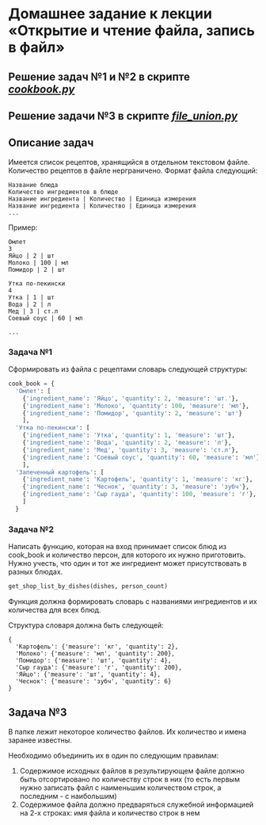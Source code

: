 # Домашнее задание к лекции «Открытие и чтение файла, запись в файл»

## Решение задач №1 и №2 в скрипте <u>*cookbook.py*</u>

## Решение задачи №3 в скрипте <u>*file_union.py*</u>

## Описание задач

Имеется список рецептов, хранящийся в отдельном текстовом файле. Количество рецептов в файле нерграничено. 
Формат файла следующий:
```
Название блюда
Количество ингредиентов в блюде
Название ингредиента | Количество | Единица измерения
Название ингредиента | Количество | Единица измерения
...
```

Пример:
```
Омлет
3
Яйцо | 2 | шт
Молоко | 100 | мл
Помидор | 2 | шт

Утка по-пекински
4
Утка | 1 | шт
Вода | 2 | л
Мед | 3 | ст.л
Соевый соус | 60 | мл

...
```

### Задача №1
Сформировать из файла с рецептами словарь следующей структуры:
```python
cook_book = {
  'Омлет': [
    {'ingredient_name': 'Яйцо', 'quantity': 2, 'measure': 'шт.'},
    {'ingredient_name': 'Молоко', 'quantity': 100, 'measure': 'мл'},
    {'ingredient_name': 'Помидор', 'quantity': 2, 'measure': 'шт'}
    ],
  'Утка по-пекински': [
    {'ingredient_name': 'Утка', 'quantity': 1, 'measure': 'шт'},
    {'ingredient_name': 'Вода', 'quantity': 2, 'measure': 'л'},
    {'ingredient_name': 'Мед', 'quantity': 3, 'measure': 'ст.л'},
    {'ingredient_name': 'Соевый соус', 'quantity': 60, 'measure': 'мл'}
    ],
  'Запеченный картофель': [
    {'ingredient_name': 'Картофель', 'quantity': 1, 'measure': 'кг'},
    {'ingredient_name': 'Чеснок', 'quantity': 3, 'measure': 'зубч'},
    {'ingredient_name': 'Сыр гауда', 'quantity': 100, 'measure': 'г'},
    ]
  }
```

### Задача №2
Написать функцию, которая на вход принимает список блюд из cook_book и количество персон, 
для которого их нужно приготовить. Нужно учесть, что один и тот же ингредиент может присутствовать в разных блюдах.
```python
get_shop_list_by_dishes(dishes, person_count)
```
Функция должна формировать словарь с названиями ингредиентов и их количества для всех блюд.

Структура словаря должна быть следующей:
```
{
  'Картофель': {'measure': 'кг', 'quantity': 2},
  'Молоко': {'measure': 'мл', 'quantity': 200},
  'Помидор': {'measure': 'шт', 'quantity': 4},
  'Сыр гауда': {'measure': 'г', 'quantity': 200},
  'Яйцо': {'measure': 'шт', 'quantity': 4},
  'Чеснок': {'measure': 'зубч', 'quantity': 6}
}
```
## Задача №3
В папке лежит некоторое количество файлов. Их количество и имена заранее известны.

Необходимо объединить их в один по следующим правилам:
1. Содержимое исходных файлов в результирующем файле должно быть отсортировано по количеству строк в них 
(то есть первым нужно записать файл с наименьшим количеством строк, а последним - с наибольшим)
2. Содержимое файла должно предваряться служебной информацией на 2-х строках: имя файла и количество строк в нем